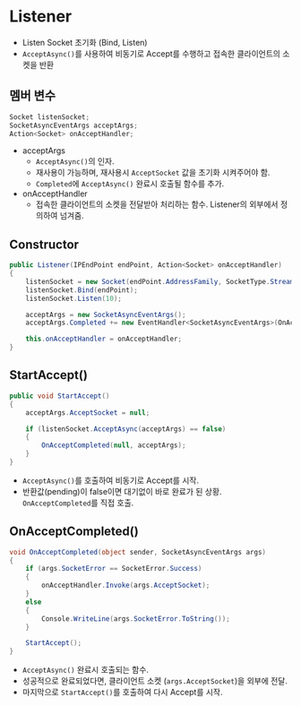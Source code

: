 # Listener
- Listen Socket 초기화 (Bind, Listen)
- `AcceptAsync()`를 사용하여 비동기로 Accept를 수행하고 접속한 클라이언트의 소켓을 반환

## 멤버 변수
```c#
Socket listenSocket;
SocketAsyncEventArgs acceptArgs;
Action<Socket> onAcceptHandler;
```
- acceptArgs
  - `AcceptAsync()`의 인자.
  - 재사용이 가능하며, 재사용시 `AcceptSocket` 값을 초기화 시켜주어야 함.
  - `Completed`에 `AcceptAsync()` 완료시 호출될 함수를 추가.
- onAcceptHandler
  - 접속한 클라이언트의 소켓을 전달받아 처리하는 함수. Listener의 외부에서 정의하여 넘겨줌.

## Constructor
```c#
public Listener(IPEndPoint endPoint, Action<Socket> onAcceptHandler)
{ 
    listenSocket = new Socket(endPoint.AddressFamily, SocketType.Stream, ProtocolType.Tcp);
    listenSocket.Bind(endPoint);
    listenSocket.Listen(10);

    acceptArgs = new SocketAsyncEventArgs();
    acceptArgs.Completed += new EventHandler<SocketAsyncEventArgs>(OnAcceptCompleted);

    this.onAcceptHandler = onAcceptHandler;
}
```

## StartAccept()
```c#
public void StartAccept()
{
    acceptArgs.AcceptSocket = null;

    if (listenSocket.AcceptAsync(acceptArgs) == false)
    {
        OnAcceptCompleted(null, acceptArgs);
    }
}
```
- `AcceptAsync()`를 호출하여 비동기로 Accept를 시작.
- 반환값(pending)이 false이면 대기없이 바로 완료가 된 상황. `OnAcceptCompleted`를 직접 호출.

## OnAcceptCompleted()
```c#
void OnAcceptCompleted(object sender, SocketAsyncEventArgs args)
{
    if (args.SocketError == SocketError.Success)
    {
        onAcceptHandler.Invoke(args.AcceptSocket);
    }
    else 
    {
        Console.WriteLine(args.SocketError.ToString());
    }

    StartAccept();
}
```
- `AcceptAsync()` 완료시 호출되는 함수.
- 성공적으로 완료되었다면, 클라이언트 소켓 (`args.AcceptSocket`)을 외부에 전달.
- 마지막으로 `StartAccept()`를 호출하여 다시 Accept를 시작.
